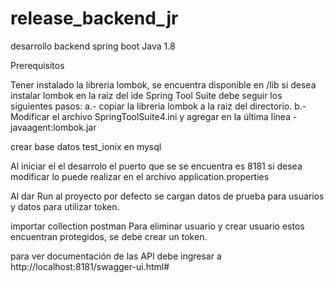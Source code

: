 # release_backend_jr
desarrollo backend spring boot Java 1.8

Prerequisitos

Tener instalado la libreria lombok, se encuentra disponible en /lib
si desea instalar lombok en la raiz del ide Spring Tool Suite debe seguir los siguientes pasos:
	a.- copiar la libreria lombok a la raiz del directorio.
	b.- Modificar el archivo SpringToolSuite4.ini y agregar en la última línea -javaagent:lombok.jar

crear base datos test_ionix en mysql

Al iniciar el el desarrolo el puerto que se se encuentra es 8181 si desea modificar lo puede realizar en el archivo application.properties

Al dar Run al proyecto por defecto se cargan datos de prueba para usuarios y datos para utilizar token.
			
importar collection postman 
Para eliminar usuario y crear usuario estos encuentran protegidos, se debe crear un token.

para ver documentación de las API debe ingresar a http://localhost:8181/swagger-ui.html#
